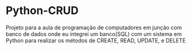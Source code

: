 # Python-CRUD
Projeto para a aula de programação de computadores em junção com banco de dados onde eu integrei um banco(SQL) com um sistema em Python para realizar os métodos de CREATE, READ, UPDATE, e DELETE 
